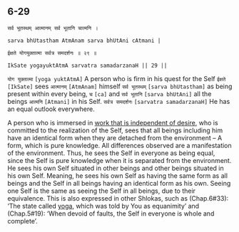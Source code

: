 ## 6-29


```shloka-sa
सर्व भूतस्थम् आत्मानम् सर्व भूतानि चात्मनि ।
```
```shloka-sa-hk
sarva bhUtastham AtmAnam sarva bhUtAni cAtmani |
```
```shloka-sa
ईक्षते योगयुक्तात्मा सर्वत्र समदर्शनः ॥ २९ ॥
```
```shloka-sa-hk
IkSate yogayuktAtmA sarvatra samadarzanaH || 29 ||
```

`योग युक्तात्मा` `[yoga yuktAtmA]` A person who is firm in his quest for the Self `ईक्षते` `[IkSate]` sees `आत्मानम्` `[AtmAnam]` himself `सर्व भूतस्थम्` `[sarva bhUtastham]` as being present within every being, `च` `[ca]` and `सर्व भूतानि` `[sarva bhUtAni]` all the beings `आत्मनि` `[Atmani]` in his Self. `सर्वत्र समदर्शनः` `[sarvatra samadarzanaH]` He has an equal outlook everywhere.



A person who is immersed in [work that is independent of desire](karmayOga_a_defn), who is committed to the realization of the Self, sees that all beings including him have an identical form when they are detached from the environment – A form, which is pure knowledge. All differences observed are a manifestation of the environment. 
Thus, he sees the Self in everyone as being equal, since the Self is pure knowledge when it is separated from the environment. He sees his own Self situated in other beings and other beings situated in his own Self. Meaning, he sees his own Self as having the same form as all beings and the Self in all beings having an identical form as his own. Seeing one Self is the same as seeing the Self in all beings, due to their equivalence.
This is also expressed in other Shlokas, such as (Chap.6#33): ‘The state called [yoga](yoga_state_of_being), which was told by You as equanimity’ and (Chap.5#19): ‘When devoid of faults, the Self in everyone is whole and complete’.

